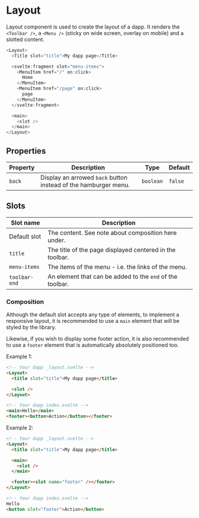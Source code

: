 # Layout

Layout component is used to create the layout of a dapp. It renders the `<Toolbar />`, a `<Menu />` (sticky on wide screen, overlay on mobile) and a slotted content.

```javascript
<Layout>
  <Title slot="title">My dapp page</Title>

  <svelte:fragment slot="menu-items">
    <MenuItem href="/" on:click>
      Home
    </MenuItem>
    <MenuItem href="/page" on:click>
      page
    </MenuItem>
  </svelte:fragment>

  <main>
    <slot />
  </main>
</Layout>
```

## Properties

| Property | Description                                                     | Type      | Default |
| -------- | --------------------------------------------------------------- | --------- | ------- |
| `back`   | Display an arrowed `back` button instead of the hamburger menu. | `boolean` | `false` |

## Slots

| Slot name     | Description                                               |
| ------------- | --------------------------------------------------------- |
| Default slot  | The content. See note about composition here under.       |
| `title`       | The title of the page displayed centered in the toolbar.  |
| `menu-items`  | The items of the menu - i.e. the links of the menu.       |
| `toolbar-end` | An element that can be added to the `end` of the toolbar. |

### Composition

Although the default slot accepts any type of elements, to implement a responsive layout, it is recommended to use a `main` element that will be styled by the library.

Likewise, if you wish to display some footer action, it is also recommended to use a `footer` element that is automatically absolutely positioned too.

Example 1:

```html
<!-- Your dapp _layout.svelte -->
<Layout>
  <title slot="title">My dapp page</title>

  <slot />
</Layout>

<!-- Your dapp index.svelte -->
<main>Hello</main>
<footer><button>Action</button></footer>
```

Example 2:

```html
<!-- Your dapp _layout.svelte -->
<Layout>
  <title slot="title">My dapp page</title>

  <main>
    <slot />
  </main>

  <footer><slot name="footer" /></footer>
</Layout>

<!-- Your dapp index.svelte -->
Hello
<button slot="footer">Action</button>
```
